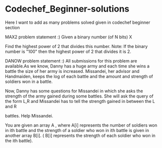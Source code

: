 # Codechef_Beginner-solutions
Here I want to add as many problems solved given in codechef beginner section

MAX2 problem statement :)
    Given a binary number (of N bits) X

   Find the highest power of 2 that divides this number.
    Note: If the binary number is "100" then the highest power of 2 that divides it is 2.

DANOW problem statement :)
    All submissions for this problem are available.As we know, Danny has a huge army and each time she wins a battle the size of      her army is increased. Missandei, her advisor and Handmaiden, keeps the log of each battle and the amount and strength of soldiers won in a battle.

Now, Danny has some questions for Missandei in which she asks the strength of the army gained during some battles. She will ask the query of the form L,R
and Missandei has to tell the strength gained in between the L and R

battles. Help Missandei.

You are given an array A
, where A[i] represents the number of soldiers won in ith battle and the strength of a soldier who won in ith battle is given in another array B[i]. ( B[i] represents the strength of each soldier who won in the ith battle). 

